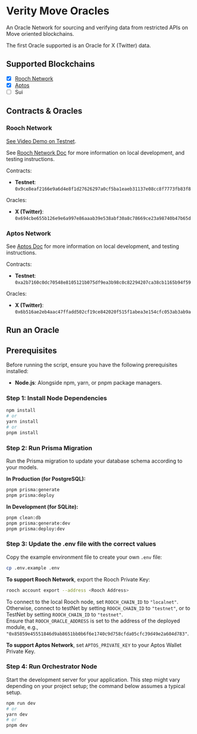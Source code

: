 # Verity Move Oracles

An Oracle Network for sourcing and verifying data from restricted APIs on Move oriented blockchains.

The first Oracle supported is an Oracle for X (Twitter) data. 

## Supported Blockchains

- [x] [Rooch Network](https://rooch.network/)
- [x] [Aptos](https://aptosfoundation.org/)
- [ ] Sui

## Contracts & Oracles

### Rooch Network

[See Video Demo on Testnet](https://www.loom.com/share/72903d5067b14a05989918f2300f4660?sid=6b7886dd-6074-4751-8d8c-609634117982).

See [Rooch Network Doc](./docs/ROOCH.md) for more information on local development, and testing instructions.

Contracts:

- **Testnet**: `0x9ce8eaf2166e9a6d4e8f1d27626297a0cf5ba1eaeb31137e08cc8f7773fb83f8`

Oracles:

- **X (Twitter)**: `0x694cbe655b126e9e6a997e86aaab39e538abf30a8c78669ce23a98740b47b65d`

### Aptos Network

See [Aptos Doc](./docs/APTOS.md) for more information on local development, and testing instructions.

Contracts:

- **Testnet**: `0xa2b7160c0dc70548e8105121b075df9ea3b98c0c82294207ca38cb1165b94f59`

Oracles:

- **X (Twitter)**: `0x6b516ae2eb4aac47ffadd502cf19ce842020f515f1abea3e154cfc053ab3ab9a`

## Run an Oracle

## Prerequisites

Before running the script, ensure you have the following prerequisites installed:

- **Node.js**: Alongside npm, yarn, or pnpm package managers.

### Step 1: Install Node Dependencies

```bash
npm install
# or
yarn install
# or
pnpm install
```

### Step 2: Run Prisma Migration

Run the Prisma migration to update your database schema according to your models.

**In Production (for PostgreSQL):**

```bash
pnpm prisma:generate
pnpm prisma:deploy
```

**In Development (for SQLite):**

```bash
pnpm clean:db
pnpm prisma:generate:dev
pnpm prisma:deploy:dev
```

### Step 3: Update the .env file with the correct values

Copy the example environment file to create your own `.env` file:

```bash
cp .env.example .env
```

**To support Rooch Network**, export the Rooch Private Key:

```bash
rooch account export --address <Rooch Address>
``` 

To connect to the local Rooch node, set `ROOCH_CHAIN_ID` to `"localnet"`.  
Otherwise, connect to testNet by setting `ROOCH_CHAIN_ID` to `"testnet"`, or to TestNet by setting `ROOCH_CHAIN_ID` to `"testnet"`.  
Ensure that `ROOCH_ORACLE_ADDRESS` is set to the address of the deployed module, e.g., `"0x85859e45551846d9ab8651bb0b6f6e1740c9d758cfda05cfc39d49e2a604d783"`.

**To support Aptos Network**, set `APTOS_PRIVATE_KEY` to your Aptos Wallet Private Key.

### Step 4: Run Orchestrator Node

Start the development server for your application. This step might vary depending on your project setup; the command below assumes a typical setup.

```bash
npm run dev
# or
yarn dev
# or
pnpm dev
```

